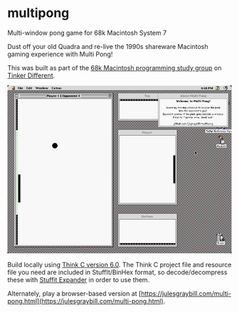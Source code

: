 # multipong
Multi-window pong game for 68k Macintosh System 7

Dust off your old Quadra and re-live the 1990s shareware Macintosh gaming experience with Multi Pong!

This was built as part of the [68k Macintosh programming study group](https://tinkerdifferent.com/threads/idea-macintosh-68k-programming-study-group.1681/) on [Tinker Different](https://tinkerdifferent.com/).

![screenshot](https://github.com/jcgraybill/multipong/blob/main/screenshot.png)

Build locally using [Think C version 6.0](https://www.macintoshrepository.org/296-symantec-think-c-6-0). The Think C project file and resource file you need are included in StuffIt/BinHex format, so decode/decompress these with [Stuffit Expander](https://www.macintoshrepository.org/320-stuffit-expander-3-5-1) in order to use them.

Alternately, play a browser-based version at [https://julesgraybill.com/multi-pong.html](https://julesgraybill.com/multi-pong.html).